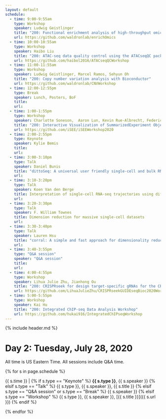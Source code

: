 ```yaml
---
layout: default
schedule:
  - time: 9:00-9:55am
    type: Workshop
    speaker: Ludwig Geistlinger
    title: "200: Functional enrichment analysis of high-throughput omics data"
    url: https://github.com/waldronlab/enrichOmics
  - time: 10:00-10:55am
    type: Workshop
    speaker: Haibo Liu
    title: "200: ATAC-seq data quality control using the ATACseqQC package"
    url: https://github.com/haibol2016/ATACseqQCWorkshop
  - time: 11:00-11:55am
    type: Workshop
    speaker: Ludwig Geistlinger, Marcel Ramos, Sehyun Oh
    title: "200: Copy number variation analysis with Bioconductor"
    url: https://github.com/waldronlab/CNVWorkshop
  - time: 12:00-12:55pm
    type: Break
    speaker: Lunch, Posters, BoF
    title: 
    url: 
  - time: 1:00-1:55pm
    type: Workshop
    speaker: Charlotte Soneson,  Aaron Lun, Kevin Rue-Albrecht, Federico Marini
    title: "200: Interactive Visualization of SummarizedExperiment Objects with iSEE"
    url: https://github.com/iSEE/iSEEWorkshop2020
  - time: 2:00-2:55pm
    type: Keynote
    speaker: Kylie Bemis
    title: 
    url: 
  - time: 3:00-3:10pm
    type: Talk
    speaker: Daniel Bunis
    title: "dittoSeq: A universal user friendly single-cell and bulk RNA sequencing visualization toolkit"
    url: 
  - time: 3:10-3:20pm
    type: Talk
    speaker: Koen Van den Berge
    title: Interpretation of single-cell RNA-seq trajectories using differential expression and differential progression analysis
    url: 
  - time: 3:20-3:30pm
    type: Talk
    speaker: F. William Townes
    title: Dimension reduction for massive single-cell datasets
    url: 
  - time: 3:30-3:40pm
    type: Talk
    speaker: Lauren Hsu
    title: "corral: A simple and fast approach for dimensionality reduction and data alignment in single-cell data"
    url: 
  - time: 3:40-3:55pm
    type: "Q&A session"
    speaker: "Q&A session"
    title: 
    url:
  - time: 4:00-4:55pm
    type: Workshop
    speaker: Lihua Julie Zhu, Jianhong Ou
    title: "200: CRISPRseek for design target-specific gRNAs for the CRISPR genome editing system including base editor and prime editor"
    url: https://github.com/LihuaJulieZhu/CRISPRseekGUIDEseqBioc2020Workshop/
  - time: 5:00-5:55pm
    type: Workshop
    speaker: Kai Hu
    title: "200: Integrated ChIP-seq Data Analysis Workshop"
    url: https://github.com/hukai916/IntegratedChIPseqWorkshop
---
```


{% include header.md %}

# Day 2: Tuesday, July 28, 2020

All time is US Eastern Time. All sessions include Q&A time.

{% for s in page.schedule %}

{{ s.time }} | {% if s.type == "Keynote" %} **{{ s.type }}**, {{ s.speaker }} {% elsif s.type == "Talk" %} {{ s.type }}, {{ s.speaker }}, {{ s.title }} {% elsif s.type == "Q&A session" or s.type == "Break" %} {{ s.speaker }} {% elsif s.type == "Workshop" %} {{ s.type }}, {{ s.speaker }}, [{{ s.title }}]({{ s.url }}) {% endif %}

{% endfor %}

